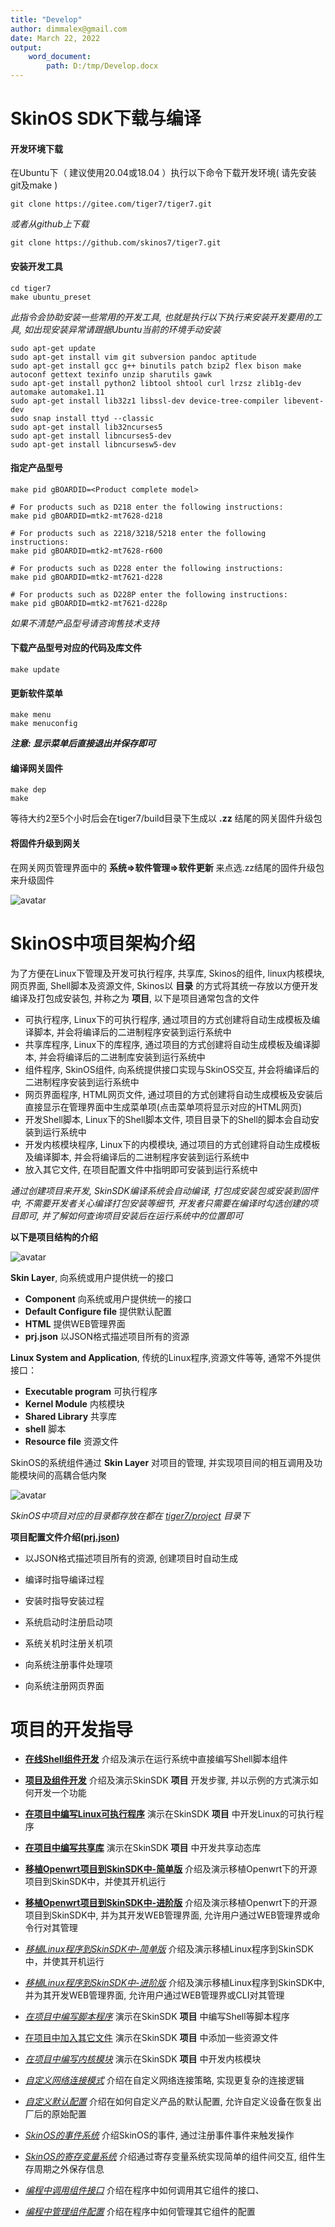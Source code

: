 ```yaml
---
title: "Develop"
author: dimmalex@gmail.com
date: March 22, 2022
output:
    word_document:
        path: D:/tmp/Develop.docx
---
```




# SkinOS SDK下载与编译

#### 开发环境下载
在Ubuntu下（ 建议使用20.04或18.04 ）执行以下命令下载开发环境( 请先安装git及make )

```shell
git clone https://gitee.com/tiger7/tiger7.git

```

*或者从github上下载*

```shell
git clone https://github.com/skinos7/tiger7.git
```

#### 安装开发工具

```shell
cd tiger7
make ubuntu_preset
```
*此指令会协助安装一些常用的开发工具, 也就是执行以下执行来安装开发要用的工具, 如出现安装异常请跟据Ubuntu当前的环境手动安装*
```
sudo apt-get update
sudo apt-get install vim git subversion pandoc aptitude
sudo apt-get install gcc g++ binutils patch bzip2 flex bison make autoconf gettext texinfo unzip sharutils gawk
sudo apt-get install python2 libtool shtool curl lrzsz zlib1g-dev automake automake1.11
sudo apt-get install lib32z1 libssl-dev device-tree-compiler libevent-dev
sudo snap install ttyd --classic
sudo apt-get install lib32ncurses5
sudo apt-get install libncurses5-dev
sudo apt-get install libncursesw5-dev
```


#### 指定产品型号

```shell
make pid gBOARDID=<Product complete model>

# For products such as D218 enter the following instructions:
make pid gBOARDID=mtk2-mt7628-d218

# For products such as 2218/3218/5218 enter the following instructions:
make pid gBOARDID=mtk2-mt7628-r600

# For products such as D228 enter the following instructions:
make pid gBOARDID=mtk2-mt7621-d228

# For products such as D228P enter the following instructions:
make pid gBOARDID=mtk2-mt7621-d228p
```
*如果不清楚产品型号请咨询售技术支持*

#### 下载产品型号对应的代码及库文件

```shell
make update
```

#### 更新软件菜单

```shell
make menu
make menuconfig
```  
***注意: 显示菜单后直接退出并保存即可***

#### 编译网关固件

```shell
make dep
make
```
等待大约2至5个小时后会在tiger7/build目录下生成以 **.zz** 结尾的网关固件升级包



#### 将固件升级到网关
在网关网页管理界面中的 **系统=>软件管理=>软件更新** 来点选.zz结尾的固件升级包来升级固件

![avatar](./upgrade.png)





# SkinOS中项目架构介绍

为了方便在Linux下管理及开发可执行程序, 共享库, Skinos的组件, linux内核模块, 网页界面, Shell脚本及资源文件, Skinos以 **目录** 的方式将其统一存放以方便开发编译及打包成安装包, 并称之为 **项目**, 以下是项目通常包含的文件 

- 可执行程序, Linux下的可执行程序, 通过项目的方式创建将自动生成模板及编译脚本, 并会将编译后的二进制程序安装到运行系统中
- 共享库程序, Linux下的库程序, 通过项目的方式创建将自动生成模板及编译脚本, 并会将编译后的二进制库安装到运行系统中
- 组件程序, SkinOS组件, 向系统提供接口实现与SkinOS交互, 并会将编译后的二进制程序安装到运行系统中
- 网页界面程序, HTML网页文件, 通过项目的方式创建将自动生成模板及安装后直接显示在管理界面中生成菜单项(点击菜单项将显示对应的HTML网页)
- 开发Shell脚本, Linux下的Shell脚本文件, 项目目录下的Shell的脚本会自动安装到运行系统中
- 开发内核模块程序, Linux下的内模模块, 通过项目的方式创建将自动生成模板及编译脚本, 并会将编译后的二进制程序安装到运行系统中
- 放入其它文件, 在项目配置文件中指明即可安装到运行系统中

*通过创建项目来开发, SkinSDK编译系统会自动编译, 打包成安装包或安装到固件中, 不需要开发者关心编译打包安装等细节, 开发者只需要在编译时勾选创建的项目即可, 并了解如何查询项目安装后在运行系统中的位置即可*

**以下是项目结构的介绍**

![avatar](./project2.png)

**Skin Layer**, 向系统或用户提供统一的接口   
- **Component** 向系统或用户提供统一的接口
- **Default Configure file** 提供默认配置
- **HTML** 提供WEB管理界面
- **prj.json** 以JSON格式描述项目所有的资源

**Linux System and Application**, 传统的Linux程序,资源文件等等, 通常不外提供接口：
- **Executable program** 可执行程序
- **Kernel Module** 内核模块
- **Shared Library** 共享库
- **shell** 脚本
- **Resource file** 资源文件

SkinOS的系统组件通过 **Skin Layer** 对项目的管理, 并实现项目间的相互调用及功能模块间的高耦合低内聚

![avatar](./project3.png)

*SkinOS中项目对应的目录都存放在都在 [tiger7/project](https://gitee.com/tiger7/tiger7/tree/master/project) 目录下*


**项目配置文件介绍([prj.json](https://gitee.com/tiger7/doc/blob/master/dev/prj.json.md))** 

- 以JSON格式描述项目所有的资源, 创建项目时自动生成

- 编译时指导编译过程

- 安装时指导安装过程

- 系统启动时注册启动项

- 系统关机时注册关机项

- 向系统注册事件处理项

- 向系统注册网页界面



# 项目的开发指导

- **[在线Shell组件开发](https://gitee.com/tiger7/doc/blob/master/dev/shell-com/online_development_cn.md)**
介绍及演示在运行系统中直接编写Shell脚本组件

- **[项目及组件开发](https://gitee.com/tiger7/doc/blob/master/dev/project/beginner_development_cn.md)**
介绍及演示SkinSDK **项目** 开发步骤, 并以示例的方式演示如何开发一个功能

- **[在项目中编写Linux可执行程序](https://gitee.com/tiger7/doc/blob/master/dev/execute/execute_development_cn.md)**
演示在SkinSDK **项目** 中开发Linux的可执行程序

- **[在项目中编写共享库](https://gitee.com/tiger7/doc/blob/master/dev/library/library_development_cn.md)**
演示在SkinSDK **项目** 中开发共享动态库



- **[移植Openwrt项目到SkinSDK中-简单版](https://gitee.com/tiger7/doc/blob/master/dev/porting-openwrt/porting_openwrt_cn.md)**
介绍及演示移植Openwrt下的开源项目到SkinSDK中，并使其开机运行

- **[移植Openwrt项目到SkinSDK中-进阶版](https://gitee.com/tiger7/doc/blob/master/dev/porting-openwrt/porting_openwrt_adv_cn.md)**
介绍及演示移植Openwrt下的开源项目到SkinSDK中, 并为其开发WEB管理界面, 允许用户通过WEB管理界或命令行对其管理







- *[移植Linux程序到SkinSDK中-简单版](https://gitee.com/tiger7/doc/blob/master/dev/beginner_development.md)*
介绍及演示移植Linux程序到SkinSDK中，并使其开机运行

- *[移植Linux程序到SkinSDK中-进阶版](https://gitee.com/tiger7/doc/blob/master/dev/beginner_development.md)*
介绍及演示移植Linux程序到SkinSDK中, 并为其开发WEB管理界面, 允许用户通过WEB管理界或CLI对其管理

- *[在项目中编写脚本程序](https://gitee.com/tiger7/doc/blob/master/dev/beginner_development.md)*
演示在SkinSDK **项目** 中编写Shell等脚本程序

- [在项目中加入其它文件](https://gitee.com/tiger7/doc/blob/master/dev/beginner_development.md)
演示在SkinSDK **项目** 中添加一些资源文件

- *[在项目中编写内核模块](https://gitee.com/tiger7/doc/blob/master/dev/beginner_development.md)*
演示在SkinSDK **项目** 中开发内核模块

- *[自定义网络连接模式](https://gitee.com/tiger7/doc/blob/master/dev/beginner_development.md)*
介绍在自定义网络连接策略, 实现更复杂的连接逻辑

- *[自定义默认配置](https://gitee.com/tiger7/doc/blob/master/dev/beginner_development.md)*
介绍在如何自定义产品的默认配置, 允许自定义设备在恢复出厂后的原始配置

- *[SkinOS的事件系统](https://gitee.com/tiger7/doc/blob/master/dev/beginner_development.md)*
介绍SkinOS的事件, 通过注册事件事件来触发操作

- *[SkinOS的寄存变量系统](https://gitee.com/tiger7/doc/blob/master/dev/beginner_development.md)*
介绍通过寄存变量系统实现简单的组件间交互, 组件生存周期之外保存信息

- *[编程中调用组件接口](https://gitee.com/tiger7/doc/blob/master/dev/call_component.md)*
介绍在程序中如何调用其它组件的接口、

- *[编程中管理组件配置](https://gitee.com/tiger7/doc/blob/master/dev/component_config.md)*
介绍在程序中如何管理其它组件的配置





